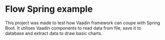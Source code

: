 Flow Spring example
===============

This project was made to test how Vaadin framework can coupe with Spring Boot. It utilises Vaadin components to read data from file, save it to database and extract data to draw basic charts.
